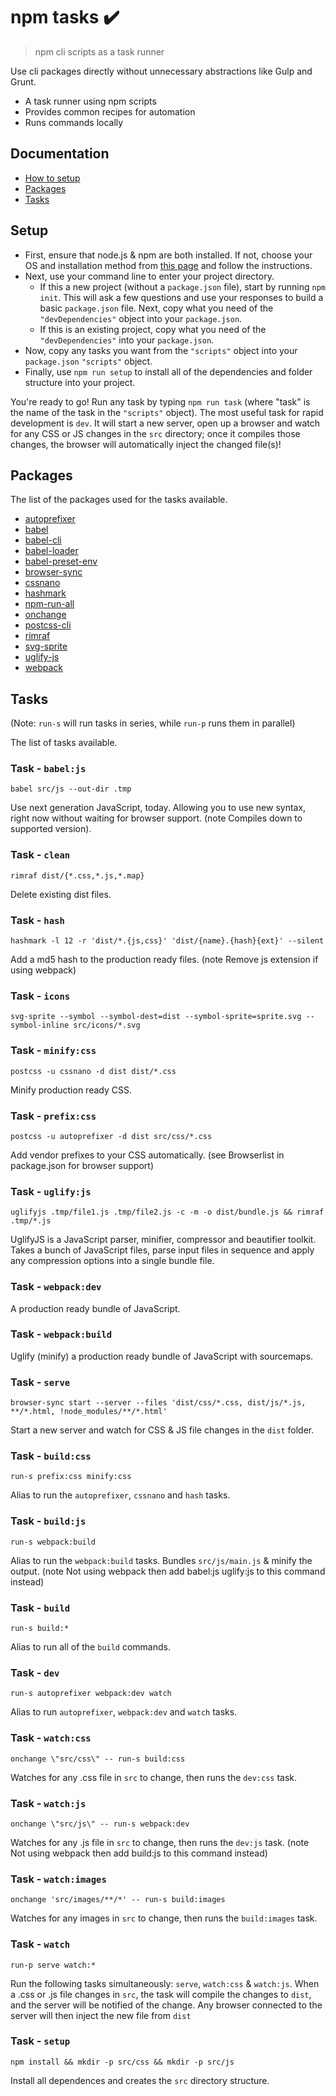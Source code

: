 # npm tasks ✔️

> npm cli scripts as a task runner

Use cli packages directly without unnecessary abstractions like Gulp and Grunt.

* A task runner using npm scripts
* Provides common recipes for automation
* Runs commands locally

## Documentation

* [How to setup](#setup)
* [Packages](#packages)
* [Tasks](#tasks)

## Setup

* First, ensure that node.js & npm are both installed. If not, choose your OS and installation method from [this page](https://nodejs.org/en/download/package-manager/) and follow the instructions.
* Next, use your command line to enter your project directory.
  * If this a new project (without a `package.json` file), start by running `npm init`. This will ask a few questions and use your responses to build a basic `package.json` file. Next, copy what you need of the `"devDependencies"` object into your `package.json`.
  * If this is an existing project, copy what you need of the` "devDependencies"` into your `package.json`.
* Now, copy any tasks you want from the `"scripts"` object into your `package.json` `"scripts"` object.
* Finally, use `npm run setup` to install all of the dependencies and folder structure into your project.

You're ready to go! Run any task by typing `npm run task` (where "task" is the name of the task in the `"scripts"` object). The most useful task for rapid development is `dev`. It will start a new server, open up a browser and watch for any CSS or JS changes in the `src` directory; once it compiles those changes, the browser will automatically inject the changed file(s)!

## Packages

The list of the packages used for the tasks available.

* [autoprefixer](https://github.com/postcss/autoprefixer)
* [babel](https://github.com/babel/babel)
* [babel-cli](https://github.com/babel/babel/tree/master/packages/babel-cli)
* [babel-loader](https://github.com/babel/babel-loader)
* [babel-preset-env](https://github.com/babel/babel/tree/master/packages/babel-preset-env)
* [browser-sync](https://github.com/Browsersync/browser-sync)
* [cssnano](https://github.com/ben-eb/cssnano)
* [hashmark](https://github.com/keithamus/hashmark)
* [npm-run-all](https://github.com/mysticatea/npm-run-all)
* [onchange](https://github.com/Qard/onchange)
* [postcss-cli](https://github.com/code42day/postcss-cli)
* [rimraf](https://github.com/isaacs/rimraf)
* [svg-sprite](https://github.com/jkphl/svg-sprite)
* [uglify-js](https://github.com/mishoo/UglifyJS2)
* [webpack](https://github.com/webpack/webpack)

## Tasks

(Note: `run-s` will run tasks in series, while `run-p` runs them in parallel)

The list of tasks available.

### Task - `babel:js`
  `babel src/js --out-dir .tmp`

  Use next generation JavaScript, today. Allowing you to use new syntax, right now without waiting for browser support. (note Compiles down to supported version).

### Task - `clean`
  `rimraf dist/{*.css,*.js,*.map}`

  Delete existing dist files.

### Task - `hash`
  `hashmark -l 12 -r 'dist/*.{js,css}' 'dist/{name}.{hash}{ext}' --silent`

  Add a md5 hash to the production ready files. (note Remove js extension if using webpack)

### Task - `icons`
  `svg-sprite --symbol --symbol-dest=dist --symbol-sprite=sprite.svg --symbol-inline src/icons/*.svg`

### Task - `minify:css`
  `postcss -u cssnano -d dist dist/*.css`

  Minify production ready CSS.

### Task - `prefix:css`
  `postcss -u autoprefixer -d dist src/css/*.css`

  Add vendor prefixes to your CSS automatically. (see Browserlist in package.json for browser support)

### Task - `uglify:js`
  `uglifyjs .tmp/file1.js .tmp/file2.js -c -m -o dist/bundle.js && rimraf .tmp/*.js`

  UglifyJS is a JavaScript parser, minifier, compressor and beautifier toolkit. Takes a bunch of JavaScript files, parse input files in sequence and apply any compression options into a single bundle file.

### Task - `webpack:dev`

  A production ready bundle of JavaScript.

### Task - `webpack:build`

  Uglify (minify) a production ready bundle of JavaScript with sourcemaps.

### Task - `serve`
  `browser-sync start --server --files 'dist/css/*.css, dist/js/*.js, **/*.html, !node_modules/**/*.html'`

  Start a new server and watch for CSS & JS file changes in the `dist` folder.

### Task - `build:css`
  `run-s prefix:css minify:css`

  Alias to run the `autoprefixer`, `cssnano` and `hash` tasks.

### Task - `build:js`
  `run-s webpack:build`

  Alias to run the `webpack:build` tasks. Bundles `src/js/main.js` & minify the output. (note Not using webpack then add babel:js uglify:js to this command instead)

### Task - `build`
  `run-s build:*`

  Alias to run all of the `build` commands.

### Task - `dev`
  `run-s autoprefixer webpack:dev watch`

  Alias to run `autoprefixer`, `webpack:dev` and `watch` tasks.

### Task - `watch:css`
  `onchange \"src/css\" -- run-s build:css`

  Watches for any .css file in `src` to change, then runs the `dev:css` task.

### Task - `watch:js`
  `onchange \"src/js\" -- run-s webpack:dev`

  Watches for any .js file in `src` to change, then runs the `dev:js` task. (note Not using webpack then add build:js to this command instead)

### Task - `watch:images`
  `onchange 'src/images/**/*' -- run-s build:images`

  Watches for any images in `src` to change, then runs the `build:images` task.

### Task - `watch`
  `run-p serve watch:*`

  Run the following tasks simultaneously: `serve`, `watch:css` & `watch:js`. When a .css or .js file changes in `src`, the task will compile the changes to `dist`, and the server will be notified of the change. Any browser connected to the server will then inject the new file from `dist`

### Task - `setup`
  `npm install && mkdir -p src/css && mkdir -p src/js`

  Install all dependences and creates the `src` directory structure.
